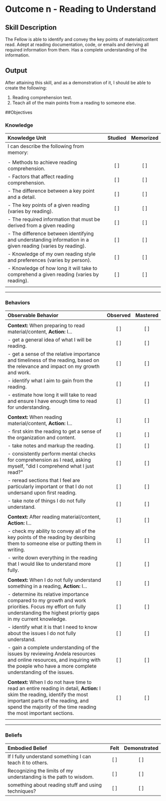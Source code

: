 # Outcome n - Reading to Understand


## Skill Description

The Fellow is able to identify and convey the key points of material/content read. Adept at reading documentation, code, or emails and deriving all required information from them. Has a complete understanding of the information. 


## Output
After attaining this skill, and as a demonstration of it, I should be able to create the following:

1. Reading comprehension test.
2. Teach all of the main points from a reading to someone else.


##Objectives

### Knowledge


| Knowledge Unit | Studied | Memorized |
|:---|:---:|:---:|
| I can describe the following from memory: | | |
| | | |
| - Methods to achieve reading comprehension. | [ ] | [ ] |
| - Factors that affect reading comprehension. | [ ] | [ ] |
| - The difference between a key point and a detail. | [ ] | [ ] |
| - The key points of a given reading (varies by reading). | [ ] | [ ] |
| - The required information that must be derived from a given reading | [ ] | [ ] |
| - The difference between identifying and understanding information in a given reading (varies by reading). | [ ] | [ ] |
| - Knowledge of my own reading style and preferences (varies by person). | [ ] | [ ] |
| - Knowledge of how long it will take to comprehend a given reading (varies by reading). | [ ] | [ ] |
| | | |


---

### Behaviors

| Observable Behavior | Observed | Mastered |
|:---|:---:|:---:|
| | | |
| **Context:** When preparing to read material/content, **Action:** I... | [ ] | [ ] |
| - get a general idea of what I will be reading. | [ ] | [ ] |
| - get a sense of the relative importance and timeliness of the reading, based on the relevance and impact on my growth and work. | [ ] | [ ] |
| - identify what I aim to gain from the reading. | [ ] | [ ] |
| - estimate how long it will take to read and ensure I have enough time to read for understanding. | [ ] | [ ] |
| | | |
| **Context:** When reading material/content, **Action:** I... | [ ] | [ ] |
| - first skim the reading to get a sense of the organization and content. | [ ] | [ ] |
| - take notes and markup the reading. | [ ] | [ ] |
| - consistently perform mental checks for comprehension as I read, asking myself, "did I comprehend what I just read?" | [ ] | [ ] |
| - reread sections that I feel are particularly important or that I do not undersand upon first reading. | [ ] | [ ] |
| - take note of things I do not fully understand. | [ ] | [ ] |
| | | |
| **Context:** After reading material/content, **Action:** I... | [ ] | [ ] |
| - check my ability to convey all of the key points of the reading by desribing them to someone else or putting them in writing. | [ ] | [ ] |
| - write down everything in the reading that I would like to understand more fully. | [ ] | [ ] |
| | | |
| **Context:** When I do not fully understand something in a reading, **Action:** I... | [ ] | [ ] |
| - determine its relative importance compared to my growth and work priorities. Focus my effort on fully understanding the highest priortiy gaps in my current knowledge. | [ ] | [ ] |
| - identify what it is that I need to know about the issues I do not fully understand. | [ ] | [ ] |
| - gain a complete understanding of the issues by reviewing Andela resources and online resources, and inquiring with the poeple who have a more complete understanding of the issues. | [ ] | [ ] |
| | | |
| **Context:** When I do not have time to read an entire reading in detail, **Action:** I skim the reading, identify the most important parts of the reading, and spend the majority of the time reading the most important sections. | [ ] | [ ] |
| | | |

---


### Beliefs


| Embodied Belief | Felt | Demonstrated |
|:---|:---:|:---:|
| If I fully understand something I can teach it to others. | [ ] | [ ] |
| Recognizing the limits of my understanding is the path to wisdom. | [ ] | [ ] |
| something about reading stuff and using techniques? | [ ] | [ ] |